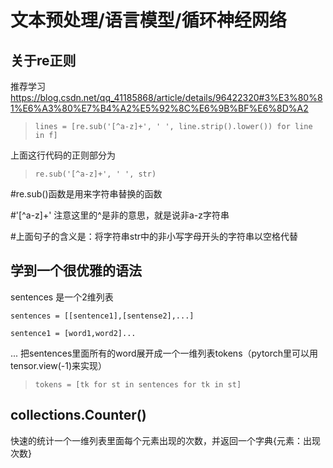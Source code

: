 # 文本预处理/语言模型/循环神经网络
## 关于re正则
推荐学习 <https://blog.csdn.net/qq_41185868/article/details/96422320#3%E3%80%81%E6%A3%80%E7%B4%A2%E5%92%8C%E6%9B%BF%E6%8D%A2>

>```
>lines = [re.sub(﻿'[^a-z]+'﻿, ' '﻿, line.strip(﻿)﻿.lower(﻿)﻿) for line in f]﻿

上面这行代码的正则部分为
>```
>re.sub(﻿'[^a-z]+'﻿, ' '﻿, str﻿)﻿

#re.sub()函数是用来字符串替换的函数﻿

#'[^a-z]+' 注意这里的^是非的意思，就是说非a-z字符串﻿

#上面句子的含义是：将字符串str中的非小写字母开头的字符串以空格代替

## 学到一个很优雅的语法
sentences 是一个2维列表
```
sentences = [[sentence1],[sentense2],...]

sentence1 = [word1,word2]...
```
...
把sentences里面所有的word展开成一个一维列表tokens（pytorch里可以用tensor.view(-1)来实现）
>```
>tokens = [tk for st in sentences for tk in st]

## collections.Counter()
快速的统计一个一维列表里面每个元素出现的次数，并返回一个字典{元素：出现次数}

